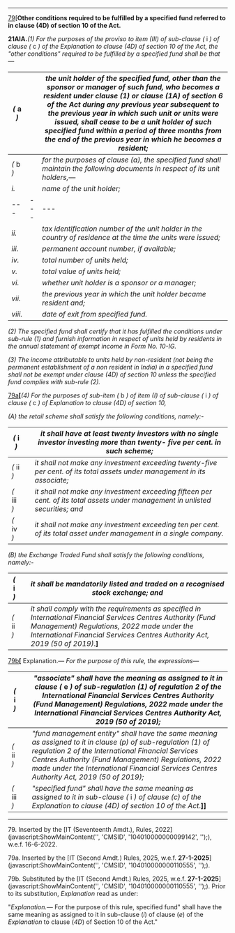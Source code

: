 ****

[79](javascript:ShowFootnote\('fn1'\);)[**Other conditions required to be fulfilled by a specified fund referred to in clause (4D) of section 10 of the Act.**

**21AIA.**_(1) For the purposes of the proviso to item (III) of sub-clause (_ i _) of clause (_ c _) of the Explanation to clause (4D) of section 10 of the Act, the "other conditions" required to be fulfilled by a specified fund shall be that —_

 _(_ a _)_|  |  _the unit holder of the specified fund, other than the sponsor or manager of such fund, who becomes a resident under clause (1) or clause (1A) of section 6 of the Act during any previous year subsequent to the previous year in which such unit or units were issued, shall cease to be a unit holder of such specified fund within a period of three months from the end of the previous year in which he becomes a resident;_  
---|---|---  
_(_ b _)_|  |  _for the purposes of clause (a), the specified fund shall maintain the following documents in respect of its unit holders,—_  
 _i._|  |  _name of the unit holder;_  
---|---|---  
_ii._|  |  _tax identification number of the unit holder in the country of residence at the time the units were issued;_  
_iii._|  |  _permanent account number, if available;_  
_iv._|  |  _total number of units held;_  
_v._|  |  _total value of units held;_  
_vi._|  |  _whether unit holder is a sponsor or a manager;_  
_vii._|  |  _the previous year in which the unit holder became resident and;_  
_viii._|  |  _date of exit from specified fund._  
  
_(2) The specified fund shall certify that it has fulfilled the conditions under sub-rule (1) and furnish information in respect of units held by residents in the annual statement of exempt income in Form No. 10-IG._

_(3) The income attributable to units held by non-resident (not being the permanent establishment of a non resident in India) in a specified fund shall not be exempt under clause (4D) of section 10 unless the specified fund complies with sub-rule (2)._

[79a](javascript:ShowFootnote\('fn2'\);)**[**_(4) For the purposes of sub-item (_ b _) of item (I) of sub-clause (_ i _) of clause (_ c _) of Explanation to clause (4D) of section 10,_

_(A) the retail scheme shall satisfy the following conditions, namely:-_

_(_ i _)_|  |  _it shall have at least twenty investors with no single investor investing more than twenty- five per cent. in such scheme;_  
---|---|---  
_(_ ii _)_|  |  _it shall not make any investment exceeding twenty-five per cent. of its total assets under management in its associate;_  
_(_ iii _)_|  |  _it shall not make any investment exceeding fifteen per cent. of its total assets under management in unlisted securities; and_  
 _(_ iv _)_|  |  _it shall not make any investment exceeding ten per cent. of its total asset under management in a single company._  
  
_(B) the Exchange Traded Fund shall satisfy the following conditions, namely:-_

_(_ i _)_|  |  _it shall be mandatorily listed and traded on a recognised stock exchange; and_  
---|---|---  
 _(_ ii _)_|  |  _it shall comply with the requirements as specified in International Financial Services Centres Authority (Fund Management) Regulations, 2022 made under the International Financial Services Centres Authority Act, 2019 (50 of 2019)_.**]**  
  
[79b](javascript:ShowFootnote\('fn3'\);)**[** Explanation.— _For the purpose of this rule, the expressions—_

 _(_ i _)_|  |  _"associate" shall have the meaning as assigned to it in clause (_ e _) of sub-regulation (1) of regulation 2 of the International Financial Services Centres Authority (Fund Management) Regulations, 2022 made under the International Financial Services Centres Authority Act, 2019 (50 of 2019);_  
---|---|---  
_(_ ii _)_|  |  _"fund management entity" shall have the same meaning as assigned to it in clause (p) of sub-regulation (1) of regulation 2 of the International Financial Services Centres Authority (Fund Management) Regulations, 2022 made under the International Financial Services Centres Authority Act, 2019 (50 of 2019);_  
_(_ iii _)_|  |  _"specified fund" shall have the same meaning as assigned to it in sub-clause (_ i _) of clause (c) of the Explanation to clause (4D) of section 10 of the Act_.**]]**  
  
* * *

79\. Inserted by the [IT (Seventeenth Amdt.), Rules, 2022](javascript:ShowMainContent\('', 'CMSID', '104010000000099142', ''\);), w.e.f. 16-6-2022.

79a. Inserted by the [IT (Second Amdt.) Rules, 2025, w.e.f. **27-1-2025**](javascript:ShowMainContent\('', 'CMSID', '104010000000110555', ''\);).

79b. Substituted by the [IT (Second Amdt.) Rules, 2025, w.e.f. **27-1-2025**](javascript:ShowMainContent\('', 'CMSID', '104010000000110555', ''\);). Prior to its substitution, _Explanation_ read as under:

"_Explanation.—_ For the purpose of this rule, specified fund" shall have the same meaning as assigned to it in sub-clause (_i_) of clause (_e_) of the _Explanation_ to clause (_4D_) of Section 10 of the Act."